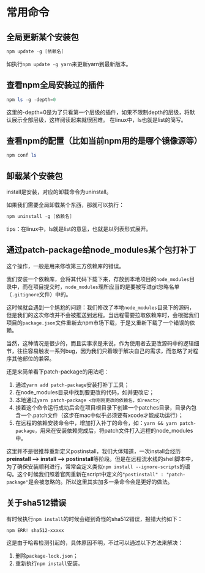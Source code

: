 # 常用命令

## 全局更新某个安装包

```powershell
npm update -g [依赖名]
```

如执行`npm update -g yarn`来更新yarn到最新版本。

## 查看npm全局安装过的插件

```powershell
npm ls -g -depth=0
```
这里的-depth=0是为了只看第一个层级的插件，如果不限制depth的层级，将默认展示全部层级，这样阅读起来就很困难。
在linux中，ls也就是list的简写。

## 查看npm的配置（比如当前npm用的是哪个镜像源等）

```powershell
npm conf ls
```

## 卸载某个安装包

install是安装，对应的卸载命令为uninstall。

如果我们需要全局卸载某个东西，那就可以执行：

```powershell
npm uninstall -g [依赖名]
```

tips：在linux中，ls就是list的意思，也就是以列表形式展开。

## 通过patch-package给node_modules某个包打补丁

这个操作，一般是用来修改第三方依赖库的错误。

我们安装一个依赖库，会将其代码下载下来，存放到本地项目的`node_modules`目录中，而在项目提交时，`node_modules`理所应当的是要被写进git忽略名单（`.gitignore`文件）中的。

这时候就会遇到一个尴尬的问题：我们修改了本地`node_modules`目录下的源码，但是我们的这次修改并不会被推送到远程。当远程需要拉取依赖库时，会根据我们项目的`package.json`文件重新去npm市场下载，于是又重新下载了一个错误的依赖。

当然，这种情况是很少的，而且实事求是来说，作为使用者去更改源码中的逻辑细节，往往容易触发一系列bug，因为我们只着眼于解决自己的需求，而忽略了对程序其他部位的兼容。

还是来简单看下patch-package的用法吧：

1. 通过`yarn add patch-package`安装打补丁工具；
2. 在node_modules目录中找到要更改的代码，如并更改它；
3. 本地通过`yarn patch-package <你刚刚更改的依赖名，如react>`;
4. 接着这个命令运行成功后会在项目根目录下创建一个patches目录，目录內包含一个.patch文件（这步在mac中似乎必须要有xcode才能成功运行）；
5. 在远程的依赖安装命令中，增加打入补丁的命令，如：`yarn && yarn patch-package`，用来在安装依赖完成后，将patch文件打入远程的node_modules中。

这里并不是很推荐重新定义postinstall，我们大体知道，一次install会经历**preinstall --> install --> postinstall**等阶段。但是在远程流水线的shell脚本中，为了确保安装顺利进行，常常会定义类似`npm install --ignore-scripts`的语句。这个时候我们照着官网重新在script中定义的`"postinstall" : "patch-package"`是会被忽略的。所以这里其实加多一条命令会是更好的做法。

## 关于sha512错误

有时候执行`npm install`的时候会碰到奇怪的sha512错误，报错大约如下：

```powershell
npm ERR! sha512-xxxxx
```

这是由于哈希检测引起的，具体原因不明，不过可以通过以下方法来解决：

1. 删除`package-lock.json`；
2. 重新执行`npm install`安装。